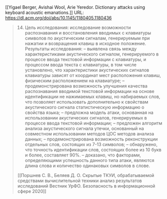 [[Yigael Berger, Avishai Wool, Arie Yeredor. Dictionary attacks using keyboard acoustic emanations.]]
URL: https://dl.acm.org/doi/abs/10.1145/1180405.1180436

>14. Цель исследования: 
>исследование возможности распознавания и восстановления вводимых с клавиатуры символов по акустическим сигналам, генерируемым при нажатии и возвращения клавиш в исходное положение. 
>Результаты исследования: 
>– выявлена связь между характеристиками акустического сигналом, генерируемого в процессе ввода текстовой информации с клавиатуры, и процессом ввода текста с клавиатуры, в том числе установлено, что характеристики акустических сигналов клавиатуры зависят от координат мест расположения клавиш, физическим расположением на клавиатуре; 
>– продемонстрирована возможность улучшения качества распознавания вводимой текстовой информации на основе идентификации не нажимаемых клавиш, но набираемых слов, что позволяет использовать дополнительно к свойствам акустического сигнала статистическую информацию о свойства языка; 
>– предложна модель атаки, основанная на использовании акустических сигналов, генерируемых в процессе ввода текстовой информации; 
>– предложен алгоритм анализа акустического сигнала утечки, основанный на совместном использовании методов ЦОС методов анализа данных; 
>– продемонстрирована возможность реконструкции отдельных слов, состоящих из 7-13 символов; 
>– обнаружено, что точность идентификации слов, состоящих более из 10 букв и более, составляет 90%. 
>– доказано, что факторами, определяющими успешность данного типа атаки, являются длина слова и количество одинаковых символов в слове.
>
>[[Поршнев С. В., Беляев Д. О. Скрытые ТКУИ, обрабатываемой средствами вычислительной техники анализ результатов исследований Вестник УрФО. Безопасность в информационной сфере 2020]]
